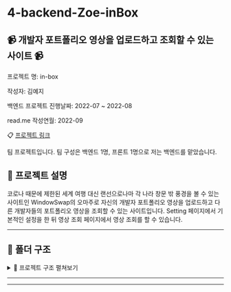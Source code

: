 # 4-backend-Zoe-inBox

## 📹 개발자 포트폴리오 영상을 업로드하고 조회할 수 있는 사이트 📹

프로젝트 명: in-box

작성자: 김예지

백엔드 프로젝트 진행날짜: 2022-07 ~ 2022-08

read.me 작성연월: 2022-09

:clipboard: [프로젝트 링크](https://in-box.co.kr/)

팀 프로젝트입니다. 팀 구성은 백엔드 1명, 프론트 1명으로 저는 백엔드를 맡았습니다.


## :pushpin: 프로젝트 설명

코로나 때문에 제한된 세계 여행 대신 랜선으로나마 각 나라 창문 밖 풍경을 볼 수 있는 사이트인 WindowSwap의 오마주로
자신의 개발자 포트폴리오 영상을 업로드하고 다른 개발자들의 포트폴리오 영상을 조회할 수 있는 사이트입니다. 
Setting 페이지에서 기본적인 설정을 한 뒤 영상 조회 페이지에서 영상 조회를 할 수 있습니다.

---
## 📁 폴더 구조



<details>
    <summary> 🧷 프로젝트 구조 펼쳐보기</summary>

```bash
main
├── java
│   ├── inbox.inbox
│   │   ├──  config
│   │   │   ├──  ApplicationContextConfig
│   │   │   ├──  CorsConfig
│   │   │   └──  WebMvcConfig
│   │   ├──  cookie
│   │   │   ├──  CookieController
│   │   │   └──  CookieResponseMessage
│   │   ├──  exception
│   │   │   ├──  CustomizedExceptionHandler
│   │   │   ├──  DateValidated
│   │   │   ├──  DateValidator
│   │   │   ├──  ExceptionMessage
│   │   │   ├──  ValidationGroup
│   │   │   ├──  ValuesAllowed
│   │   │   └──  ValuesAllowedValidatior
│   │   ├──  filter
│   │   │   └──  FilterController
│   │   ├──  logging
│   │   │   └──  LoggingInterceptor
│   │   ├──  portfolio
│   │   │   ├──  Portfolio
│   │   │   ├──  PortfolioConfirm
│   │   │   ├──  PortfolioConfirmDto
│   │   │   ├──  PortfolioConfirmNotFoundException
│   │   │   ├──  PortfolioConfirmRepository
│   │   │   ├──  PortfolioConfirmUnauthorizedException
│   │   │   ├──  PortfolioController
│   │   │   ├──  PortfolioDto
│   │   │   ├──  PortfolioFile
│   │   │   ├──  PortfolioFileRepository
│   │   │   ├──  PortfolioNotFoundException
│   │   │   ├──  PortfolioRangeConflictException
│   │   │   ├──  PortfolioRepository
│   │   │   ├──  PortfolioResponseMessage
│   │   │   └──  PortfolioService
│   │   ├──  utils
│   │   │   ├──  ConstantManager
│   │   │   ├──  CookieManager
│   │   │   └──  UserInfoManager
│   │   └─── app
├── resources
│   ├── static
│   │  └──  index.html
│   ├── templates
│   │  └──  mail.html
│   ├── application.yml
│   ├── log4jdbc.log4j2.properties
│   ├── logback-spring-local.xml
└   └── logback-spring-prod.xml
```


<!-- summary 아래 한칸 공백 두고 내용 삽입 -->

</details>

------------------------------------------

-------------------------------------------
